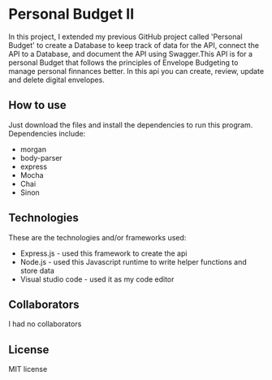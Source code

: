 # Personal Budget II

In this project, I extended my previous GitHub project called 'Personal Budget' to create a Database to keep track of data for the API, connect the API to a Database, and document the API using Swagger.This API is for a personal Budget that follows the principles of Envelope Budgeting to manage personal finnances better. In this api you can create, review, update and delete digital envelopes.

## How to use

Just download the files and install the dependencies to run this program. Dependencies include:

- morgan
- body-parser
- express
- Mocha
- Chai
- Sinon

## Technologies

These are the technologies and/or frameworks used:

- Express.js - used this framework to create the api
- Node.js - used this Javascript runtime to write helper functions and store data
- Visual studio code - used it as my code editor

## Collaborators

I had no collaborators

## License

MIT license
